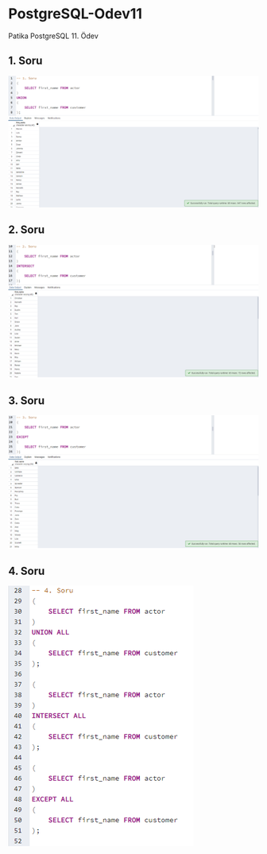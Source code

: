 # PostgreSQL-Odev11
Patika PostgreSQL 11. Ödev

## 1. Soru

![](/images/1.png)

## 2. Soru

![](/images/2.png)

## 3. Soru

![](/images/3.png)

## 4. Soru

![](/images/4.png)

